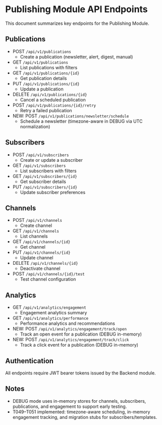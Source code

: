 # Publishing Module API Endpoints

This document summarizes key endpoints for the Publishing Module.

## Publications

- POST `/api/v1/publications`
  - Create a publication (newsletter, alert, digest, manual)
- GET `/api/v1/publications`
  - List publications with filters
- GET `/api/v1/publications/{id}`
  - Get publication details
- PUT `/api/v1/publications/{id}`
  - Update a publication
- DELETE `/api/v1/publications/{id}`
  - Cancel a scheduled publication
- POST `/api/v1/publications/{id}/retry`
  - Retry a failed publication
- NEW: POST `/api/v1/publications/newsletter/schedule`
  - Schedule a newsletter (timezone-aware in DEBUG via UTC normalization)

## Subscribers

- POST `/api/v1/subscribers`
  - Create or update a subscriber
- GET `/api/v1/subscribers`
  - List subscribers with filters
- GET `/api/v1/subscribers/{id}`
  - Get subscriber details
- PUT `/api/v1/subscribers/{id}`
  - Update subscriber preferences

## Channels

- POST `/api/v1/channels`
  - Create channel
- GET `/api/v1/channels`
  - List channels
- GET `/api/v1/channels/{id}`
  - Get channel
- PUT `/api/v1/channels/{id}`
  - Update channel
- DELETE `/api/v1/channels/{id}`
  - Deactivate channel
- POST `/api/v1/channels/{id}/test`
  - Test channel configuration

## Analytics

- GET `/api/v1/analytics/engagement`
  - Engagement analytics summary
- GET `/api/v1/analytics/performance`
  - Performance analytics and recommendations
- NEW: POST `/api/v1/analytics/engagement/track/open`
  - Track an open event for a publication (DEBUG in-memory)
- NEW: POST `/api/v1/analytics/engagement/track/click`
  - Track a click event for a publication (DEBUG in-memory)

## Authentication

All endpoints require JWT bearer tokens issued by the Backend module.

## Notes

- DEBUG mode uses in-memory stores for channels, subscribers, publications, and engagement to support early testing.
- T049–T051 implemented: timezone-aware scheduling, in-memory engagement tracking, and migration stubs for subscribers/templates.

